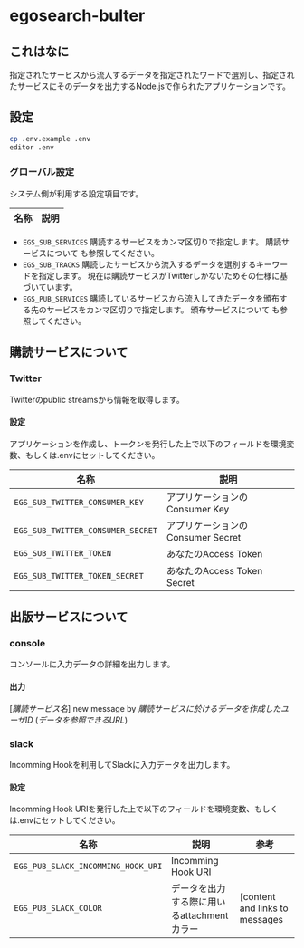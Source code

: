egosearch-bulter
===

これはなに
---
指定されたサービスから流入するデータを指定されたワードで選別し、指定されたサービスにそのデータを出力するNode.jsで作られたアプリケーションです。

設定
---
```bash
cp .env.example .env
editor .env
```

### グローバル設定
システム側が利用する設定項目です。

名称|説明
--|--
- `EGS_SUB_SERVICES`
  購読するサービスをカンマ区切りで指定します。
  購読サービスについて も参照してください。
- `EGS_SUB_TRACKS`
  購読したサービスから流入するデータを選別するキーワードを指定します。
  現在は購読サービスがTwitterしかないためその仕様に基づいています。
- `EGS_PUB_SERVICES`
  購読しているサービスから流入してきたデータを頒布する先のサービスをカンマ区切りで指定します。
  頒布サービスについて も参照してください。

購読サービスについて
---
### Twitter
Twitterのpublic streamsから情報を取得します。

#### 設定
アプリケーションを作成し、トークンを発行した上で以下のフィールドを環境変数、もしくは.envにセットしてください。

名称|説明
--|--
`EGS_SUB_TWITTER_CONSUMER_KEY`|アプリケーションのConsumer Key
`EGS_SUB_TWITTER_CONSUMER_SECRET`|アプリケーションのConsumer Secret
`EGS_SUB_TWITTER_TOKEN`|あなたのAccess Token
`EGS_SUB_TWITTER_TOKEN_SECRET`|あなたのAccess Token Secret

出版サービスについて
---
### console
コンソールに入力データの詳細を出力します。

#### 出力
[_購読サービス名_] new message by _購読サービスに於けるデータを作成したユーザID_ (_データを参照できるURL_)

### slack
Incomming Hookを利用してSlackに入力データを出力します。

#### 設定
Incomming Hook URIを発行した上で以下のフィールドを環境変数、もしくは.envにセットしてください。

名称|説明|参考
--|--|--
`EGS_PUB_SLACK_INCOMMING_HOOK_URI`|Incomming Hook URI
`EGS_PUB_SLACK_COLOR`|データを出力する際に用いるattachmentカラー|[content and links to messages | Slack](https://api.slack.com/docs/message-attachments#color)
